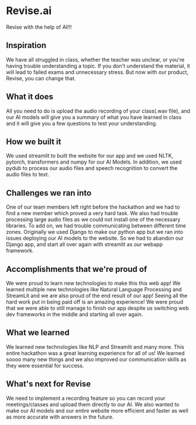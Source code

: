# Revise.ai
Revise with the help of AI!!!

## Inspiration
We have all struggled in class, whether the teacher was unclear, or you're having trouble understanding a topic. If you don't understand the material, it will lead to failed exams and unnecessary stress. But now with our product, Revise, you can change that.

## What it does
All you need to do is upload the audio recording of your class(.wav file), and our AI models will give you a summary of what you have learned in class and it will give you a few questions to test your understanding.

## How we built it
We used streamlit to built the website for our app and we used NLTK, pytorch, transformers and numpy for our AI Models. In addition, we used pydub to process our audio files and speech recognition to convert the audio files to text.

## Challenges we ran into
One of our team members left right before the hackathon and we had to find a new member which proved a very hard task. We also had trouble processing large audio files as we could not install one of the necessary libraries. To add on, we had trouble communicating between different time zones. Originally we used Django to make our python app but we ran into issues deploying our AI models to the website. So we had to abandon our Django app, and start all over again with streamlit as our webapp framework.

## Accomplishments that we're proud of
We were proud to learn new technologies to make this this web app! We learned multiple new technologies like Natural Language Processing and StreamLit and we are also proud of the end result of our app! Seeing all the hard work put in being paid off is an amazing experience! We were proud that we were able to still manage to finish our app despite us switching web dev frameworks in the middle and starting all over again. 

## What we learned
We learned new technologies like NLP and Streamlit and many more. This entire hackathon was a great learning experience for all of us! We learned soooo many new things and we also improved our communication skills as they were essential for success.

## What's next for Revise
We need to implement a recording feature so you can record your meetings/classes and upload them directly to our AI. We also wanted to make our AI models and our entire website more efficient and faster as well as more accurate with answers in the future.
